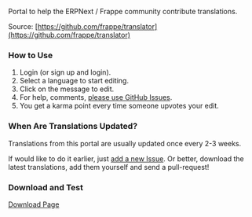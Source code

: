 Portal to help the ERPNext / Frappe community contribute translations.

Source: [https://github.com/frappe/translator](https://github.com/frappe/translator)

### How to Use

1. Login (or sign up and login).
1. Select a language to start editing.
1. Click on the message to edit.
1. For help, comments, <a href="https://github.com/frappe/translator/issues" target="_blank">please use GitHub Issues</a>.
1. You get a karma point every time someone upvotes your edit.

### When Are Translations Updated?

Translations from this portal are usually updated once every 2-3 weeks.

If would like to do it earlier, just [add a new Issue](https://github.com/frappe/translator/issues). Or better, download the latest translations, add them yourself and send a pull-request!

### Download and Test

[Download Page](/translator/download)

<!-- no-sidebar -->
